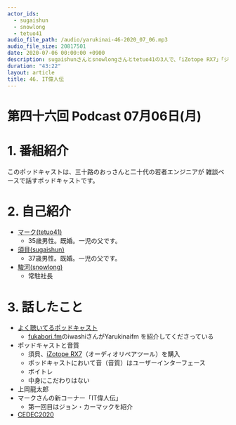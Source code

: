 ```yaml
---
actor_ids:
  - sugaishun
  - snowlong
  - tetuo41
audio_file_path: /audio/yarukinai-46-2020_07_06.mp3
audio_file_size: 20817501
date: 2020-07-06 00:00:00 +0900
description: sugaishunさんとsnowlongさんとtetuo41の3人で、「iZotope RX7」「ジョン・カーマック」「ゲーム業界」について話しました。
duration: "43:22"
layout: article
title: 46. IT偉人伝
---
```


# 第四十六回 Podcast 07月06日(月)

# 1. 番組紹介
  このポッドキャストは、三十路のおっさんと二十代の若者エンジニアが
  雑談ベースで話すポッドキャストです。

# 2. 自己紹介
- [マーク(tetuo41)](https://twitter.com/tetuo41)
  - 35歳男性。既婚。一児の父です。
- [須貝(sugaishun)](https://twitter.com/sugaishun)
  - 37歳男性。既婚。一児の父です。
- [駿河(snowlong)](https://twitter.com/_snowlong)
  - 常駐社長

# 3. 話したこと
- [よく聴いてるポッドキャスト](https://iwashi.co/2020/06/27/Podcasts2020)
  - [fukabori.fm](https://fukabori.fm/)のiwashiさんがYarukinaifm を紹介してくださっている
- ポッドキャストと音質
  - 須貝、[iZotope RX7](https://www.izotope.com/en/products/rx.html)（オーディオリペアツール）を購入
  - ポッドキャストにおいて音（音質）はユーザーインターフェース
  - ボイトレ
  - 中身にこだわりはない
- 上岡龍太郎
- マークさんの新コーナー「IT偉人伝」
  - 第一回目はジョン・カーマックを紹介
- [CEDEC2020](https://cedec.cesa.or.jp/2020/)
